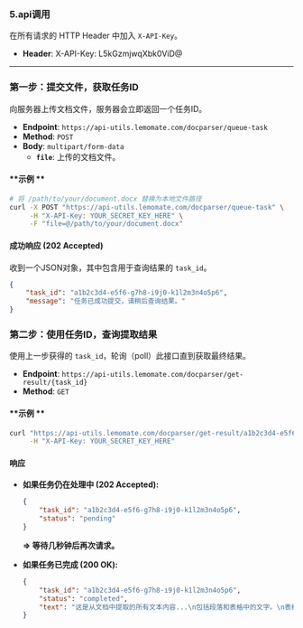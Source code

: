 ### 5.api调用

在所有请求的 HTTP Header 中加入 `X-API-Key`。

*   **Header**: X-API-Key: L5kGzmjwqXbk0ViD@

---

### **第一步：提交文件，获取任务ID**

向服务器上传文档文件，服务器会立即返回一个任务ID。

*   **Endpoint**: `https://api-utils.lemomate.com/docparser/queue-task`
*   **Method**: `POST`
*   **Body**: `multipart/form-data`
    *   **`file`**: 上传的文档文件。

#### **示例 **
```bash
# 将 /path/to/your/document.docx 替换为本地文件路径
curl -X POST "https://api-utils.lemomate.com/docparser/queue-task" \
     -H "X-API-Key: YOUR_SECRET_KEY_HERE" \
     -F "file=@/path/to/your/document.docx"
```

#### **成功响应 (202 Accepted)**
收到一个JSON对象，其中包含用于查询结果的 `task_id`。

```json
{
    "task_id": "a1b2c3d4-e5f6-g7h8-i9j0-k1l2m3n4o5p6",
    "message": "任务已成功提交，请稍后查询结果。"
}
```

### **第二步：使用任务ID，查询提取结果**

使用上一步获得的 `task_id`，轮询（poll）此接口直到获取最终结果。

*   **Endpoint**: `https://api-utils.lemomate.com/docparser/get-result/{task_id}`
*   **Method**: `GET`

#### **示例 **
```bash
curl "https://api-utils.lemomate.com/docparser/get-result/a1b2c3d4-e5f6-g7h8-i9j0-k1l2m3n4o5p6" \
     -H "X-API-Key: YOUR_SECRET_KEY_HERE"
```

#### **响应**

*   **如果任务仍在处理中 (202 Accepted):**
    ```json
    {
        "task_id": "a1b2c3d4-e5f6-g7h8-i9j0-k1l2m3n4o5p6",
        "status": "pending"
    }
    ```
    **=> 等待几秒钟后再次请求。**

*   **如果任务已完成 (200 OK):**
    ```json
    {
        "task_id": "a1b2c3d4-e5f6-g7h8-i9j0-k1l2m3n4o5p6",
        "status": "completed",
        "text": "这是从文档中提取的所有文本内容...\n包括段落和表格中的文字。\n表格的同一行单元格会用制表符\t分隔。"
    }
    ```